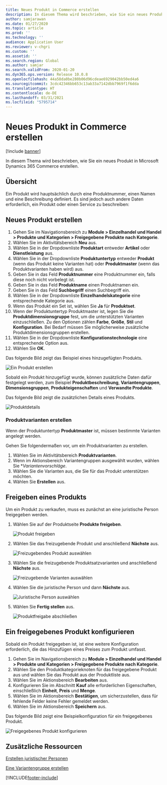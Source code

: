 ```yaml
---
title: Neues Produkt in Commerce erstellen
description: In diesem Thema wird beschrieben, wie Sie ein neues Produkt in Microsoft Dynamics 365 Commerce erstellen.
author: samjarawan
ms.date: 01/27/2020
ms.topic: article
ms.prod: ''
ms.technology: ''
audience: Application User
ms.reviewer: v-chgri
ms.custom: ''
ms.assetid: ''
ms.search.region: Global
ms.author: samjar
ms.search.validFrom: 2020-01-20
ms.dyn365.ops.version: Release 10.0.8
ms.openlocfilehash: 44a58da0be280b06d96cdeae6929042bb50ed4a6
ms.sourcegitcommit: 3cdc42346bb653c13ab33a7142dbb7969f1f6dda
ms.translationtype: HT
ms.contentlocale: de-DE
ms.lasthandoff: 03/31/2021
ms.locfileid: "5795714"
---
```

# <a name="create-a-new-product-in-commerce"></a>Neues Produkt in Commerce erstellen


[!include [banner](includes/banner.md)]

In diesem Thema wird beschrieben, wie Sie ein neues Produkt in Microsoft Dynamics 365 Commerce erstellen.

## <a name="overview"></a>Übersicht

Ein Produkt wird hauptsächlich durch eine Produktnummer, einen Namen und eine Beschreibung definiert. Es sind jedoch auch andere Daten erforderlich, ein Produkt oder einen Service zu beschreiben:

## <a name="create-a-new-product"></a>Neues Produkt erstellen

1. Gehen Sie im Navigationsbereich zu **Module \> Einzelhandel und Handel \> Produkte und Kategorien \> Freigegebene Produkte nach Kategorie**.
1. Wählen Sie im Aktivitätsbereich **Neu** aus.
1. Wählen Sie in der Dropdownliste **Produktart** entweder **Artikel** oder **Dienstleistung** aus.
1. Wählen Sie in der Dropdownliste **Produktuntertyp** entweder **Produkt** (wenn das Produkt keine Varianten hat) oder **Produktmaster** (wenn das Produktvarianten haben wird) aus.
1. Geben Sie in das Feld **Produktnummer** eine Produktnummer ein, falls diese noch nicht vorbelegt ist.
1. Geben Sie in das Feld **Produktname** einen Produktnamen ein.
1. Geben Sie in das Feld **Suchbegriff** einen Suchbegriff ein.
1. Wählen Sie in der Dropdownliste **Einzelhandelskategorie** eine entsprechende Kategorie aus.
1. Wenn das Produkt ein Set ist, wählen Sie **Ja** für **Produktset**.
1. Wenn der Produktuntertyp Produktmaster ist, legen Sie die **Produktdimensionsgruppe** fest, um die unterstützten Varianten einzuschließen. Zu den Optionen zählen **Farbe**, **Größe**, **Stil** und **Konfiguration**. Bei Bedarf müssen Sie möglicherweise zusätzliche Produktdimensionsgruppen erstellen.
1. Wählen Sie in der Dropdownliste **Konfigurationstechnologie** eine entsprechende Option aus.
1. Wählen Sie **OK**.

Das folgende Bild zeigt das Beispiel eines hinzugefügten Produkts.

![Ein Produkt erstellen](media/create-new-product.png)

Sobald ein Produkt hinzugefügt wurde, können zusätzliche Daten dafür festgelegt werden, zum Beispiel **Produktbeschreibung**, **Variantengruppen**, **Dimensionsgruppen**, **Produkteigenschaften** und **Verwandte Produkte**.

Das folgende Bild zeigt die zusätzlichen Details eines Produkts.

![Produktdetails](media/create-new-product-2.png)

### <a name="create-product-variants"></a>Produktvarianten erstellen

Wenn der Produktuntertyp **Produktmaster** ist, müssen bestimmte Varianten angelegt werden. 

Gehen Sie folgendermaßen vor, um ein Produktvarianten zu erstellen.

1. Wählen Sie im Aktivitätsbereich **Produktvarianten**.
1. Wenn im Aktionsbereich Variantengruppen ausgewählt wurden, wählen Sie **Variantenvorschläge*.
1. Wählen Sie die Varianten aus, die Sie für das Produkt unterstützen möchten.
1. Wählen Sie **Erstellen** aus.

## <a name="release-a-product"></a>Freigeben eines Produkts

Um ein Produkt zu verkaufen, muss es zunächst an eine juristische Person freigegeben werden.

1. Wählen Sie auf der Produktseite **Produkte freigeben**.

    ![Produkt freigeben](media/create-new-product-3.png)

1. Wählen Sie das freizugebende Produkt und anschließend **Nächste** aus.

    ![Freizugebendes Produkt auswählen](media/create-new-product-4.png)

1. Wählen Sie die freizugebende Produktsatzvarianten und anschließend **Nächste** aus.

    ![Freizugebende Varianten auswählen](media/create-new-product-5.png)

1. Wählen Sie die juristische Person und dann **Nächste** aus.

    ![Juristische Person auswählen](media/create-new-product-6.png)

1. Wählen Sie **Fertig stellen** aus.

    ![Produktfreigabe abschließen](media/create-new-product-7.png)

## <a name="configure-a-released-product"></a>Ein freigegebenes Produkt konfigurieren

Sobald ein Produkt freigegeben ist, ist eine weitere Konfiguration erforderlich, die das Hinzufügen eines Preises zum Produkt umfasst.

1. Gehen Sie im Navigationsbereich zu **Module \> Einzelhandel und Handel \> Produkte und Kategorien \> Freigegebene Produkte nach Kategorie**.
1. Wählen Sie den Produktkategorieknoten für das freigegebene Produkt aus und wählen Sie das Produkt aus der Produktliste aus.
1. Wählen Sie im Aktionsbereich **Bearbeiten** aus.
1. Konfigurieren Sie im Abschnitt **Kauf** alle erforderlichen Eigenschaften, einschließlich **Einheit**, **Preis** und **Menge**.
1. Wählen Sie im Aktionsbereich **Bestätigen**, um sicherzustellen, dass für fehlende Felder keine Fehler gemeldet werden.
1. Wählen Sie im Aktionsbereich **Speichern** aus.

Das folgende Bild zeigt eine Beispielkonfiguration für ein freigegebenes Produkt.

![Freigegebenes Produkt konfigurieren](media/create-new-product-8.png)

## <a name="additional-resources"></a>Zusätzliche Ressourcen

[Erstellen juristischer Personen](channels-legal-entities.md)

[Eine Variantengruppe erstellen](create-variant-group.md) 


[!INCLUDE[footer-include](../includes/footer-banner.md)]